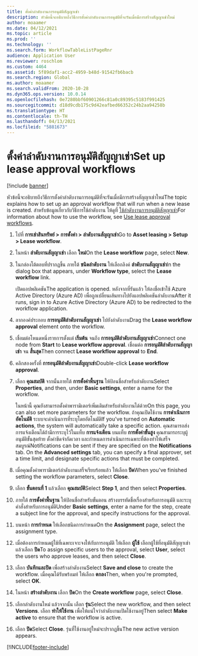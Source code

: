```yaml
---
title: ตั้งค่าลำดับงานการอนุมัติสัญญาเช่า
description: หัวข้อนี้จะอธิบายถึงวิธีการตั้งค่าลำดับงานการอนุมัติที่จะรันเมื่อมีการสร้างสัญญาเช่าใหม่
author: moaamer
ms.date: 04/12/2021
ms.topic: article
ms.prod: ''
ms.technology: ''
ms.search.form: WorkflowTableListPageRnr
audience: Application User
ms.reviewer: roschlom
ms.custom: 4464
ms.assetid: 5f89daf1-acc2-4959-b48d-91542fb6bacb
ms.search.region: Global
ms.author: moaamer
ms.search.validFrom: 2020-10-28
ms.dyn365.ops.version: 10.0.14
ms.openlocfilehash: 0e7280bbf60901266c81a0c89395c5183f991425
ms.sourcegitcommit: d18d9cdb175c9d42eafbed66352c24b2aa94258b
ms.translationtype: HT
ms.contentlocale: th-TH
ms.lasthandoff: 04/13/2021
ms.locfileid: "5881673"
---
```

# <a name="set-up-lease-approval-workflows"></a><span data-ttu-id="5e068-103">ตั้งค่าลำดับงานการอนุมัติสัญญาเช่า</span><span class="sxs-lookup"><span data-stu-id="5e068-103">Set up lease approval workflows</span></span>

[!include [banner](../includes/banner.md)]

<span data-ttu-id="5e068-104">หัวข้อนี้จะอธิบายถึงวิธีการตั้งค่าลำดับงานการอนุมัติที่จะรันเมื่อมีการสร้างสัญญาเช่าใหม่</span><span class="sxs-lookup"><span data-stu-id="5e068-104">The topic explains how to set up an approval workflow that will run when a new lease is created.</span></span> <span data-ttu-id="5e068-105">สำหรับข้อมูลเกี่ยวกับวิธีการใช้ลำดับงาน ให้ดูที่ [ใช้ลำดับงานการอนุมัติสัญญาเช่า](use-create-lease-wrkflw.md)</span><span class="sxs-lookup"><span data-stu-id="5e068-105">For information about how to use the workflow, see [Use lease approval workflows](use-create-lease-wrkflw.md).</span></span> 

1. <span data-ttu-id="5e068-106">ไปที่ **การเช่าสินทรัพย์ \> การตั้งค่า \> ลำดับงานสัญญาเช่า**</span><span class="sxs-lookup"><span data-stu-id="5e068-106">Go to **Asset leasing \> Setup \> Lease workflow**.</span></span>
2. <span data-ttu-id="5e068-107">ในหน้า **ลำดับงานสัญญาเช่า** เลือก **ใหม่**</span><span class="sxs-lookup"><span data-stu-id="5e068-107">On the **Lease workflow** page, select **New**.</span></span>
3. <span data-ttu-id="5e068-108">ในกล่องโต้ตอบที่ปรากฏขึ้น ภายใต้ **ชนิดลำดับงาน** ให้เลือกลิงค์ **ลำดับงานสัญญาเช่า**</span><span class="sxs-lookup"><span data-stu-id="5e068-108">In the dialog box that appears, under **Workflow type**, select the **Lease workflow** link.</span></span>

    <span data-ttu-id="5e068-109">เปิดแอปพลิเคชัน</span><span class="sxs-lookup"><span data-stu-id="5e068-109">The application is opened.</span></span> <span data-ttu-id="5e068-110">หลังจากที่รันแล้ว ให้ลงชื่อเข้าใช้ Azure Active Directory (Azure AD) เพื่อถูกเปลี่ยนเส้นทางไปยังแอปพลิเคชันลำดับงาน</span><span class="sxs-lookup"><span data-stu-id="5e068-110">After it runs, sign in to Azure Active Directory (Azure AD) to be redirected to the workflow application.</span></span>

4. <span data-ttu-id="5e068-111">ลากองค์ประกอบ **การอนุมัติลำดับงานสัญญาเช่า** ไปยังลำดับงาน</span><span class="sxs-lookup"><span data-stu-id="5e068-111">Drag the **Lease workflow approval** element onto the workflow.</span></span>
5. <span data-ttu-id="5e068-112">เชื่อมต่อโหนดหนึ่งรายการตั้งแต่ **เริ่มต้น** จนถึง **การอนุมัติลำดับงานสัญญาเช่า**</span><span class="sxs-lookup"><span data-stu-id="5e068-112">Connect one node from **Start** to **Lease workflow approval**.</span></span> <span data-ttu-id="5e068-113">เชื่อมต่อ **การอนุมัติลำดับงานสัญญาเช่า** จน **สิ้นสุด**</span><span class="sxs-lookup"><span data-stu-id="5e068-113">Then connect **Lease workflow approval** to **End**.</span></span>
6. <span data-ttu-id="5e068-114">คลิกสองครั้งที่ **การอนุมัติลำดับงานสัญญาเช่า**</span><span class="sxs-lookup"><span data-stu-id="5e068-114">Double-click **Lease workflow approval**.</span></span>
7. <span data-ttu-id="5e068-115">เลือก **คุณสมบัติ** จากนั้นภายใต้ **การตั้งค่าพื้นฐาน** ให้ป้อนชื่อสำหรับลำดับงาน</span><span class="sxs-lookup"><span data-stu-id="5e068-115">Select **Properties**, and then, under **Basic settings**, enter a name for the workflow.</span></span>

    <span data-ttu-id="5e068-116">ในหน้านี้ คุณยังสามารถตั้งค่าพารามิเตอร์เพิ่มเติมสำหรับลำดับงานได้ด้วย</span><span class="sxs-lookup"><span data-stu-id="5e068-116">On this page, you can also set more parameters for the workflow.</span></span> <span data-ttu-id="5e068-117">ถ้าคุณเปิดใช้งาน **การดำเนินการอัตโนมัติ** ระบบจะดำเนินการที่ระบุโดยอัตโนมัติ</span><span class="sxs-lookup"><span data-stu-id="5e068-117">If you've turned on **Automatic actions**, the system will automatically take a specific action.</span></span> <span data-ttu-id="5e068-118">คุณสามารถส่งการแจ้งเตือนได้ถ้ามีการระบุไว้ในแท็บ **การแจ้งเตือน** บนแท็บ **การตั้งค่าขั้นสูง** คุณสามารถระบุผู้อนุมัติขั้นสุดท้าย ตั้งค่าขีดจำกัดเวลา และกำหนดการดำเนินการเฉพาะที่ต้องทำให้เสร็จสมบูรณ์</span><span class="sxs-lookup"><span data-stu-id="5e068-118">Notifications can be sent if they are specified on the **Notifications** tab. On the **Advanced settings** tab, you can specify a final approver, set a time limit, and designate specific actions that must be completed.</span></span>

8. <span data-ttu-id="5e068-119">เมื่อคุณตั้งค่าพารามิเตอร์ลำดับงานเสร็จเรียบร้อยแล้ว ให้เลือก **ปิด**</span><span class="sxs-lookup"><span data-stu-id="5e068-119">When you've finished setting the workflow parameters, select **Close**.</span></span>
9. <span data-ttu-id="5e068-120">เลือก **ขั้นตอนที่ 1** แล้วเลือก **คุณสมบัติ**</span><span class="sxs-lookup"><span data-stu-id="5e068-120">Select **Step 1**, and then select **Properties**.</span></span>
10. <span data-ttu-id="5e068-121">ภายใต้ **การตั้งค่าพื้นฐาน** ให้ป้อนชื่อสำหรับขั้นตอน สร้างบรรทัดชื่อเรื่องสำหรับการอนุมัติ และระบุคำสั่งสำหรับการอนุมัติ</span><span class="sxs-lookup"><span data-stu-id="5e068-121">Under **Basic settings**, enter a name for the step, create a subject line for the approval, and specify instructions for the approval.</span></span>
11. <span data-ttu-id="5e068-122">บนหน้า **การกำหนด** ให้เลือกชนิดการกำหนด</span><span class="sxs-lookup"><span data-stu-id="5e068-122">On the **Assignment** page, select the assignment type.</span></span>
12. <span data-ttu-id="5e068-123">เมื่อต้องการกำหนดผู้ใช้ที่เฉพาะเจาะจงให้กับการอนุมัติ ให้เลือก **ผู้ใช้** เลือกผู้ใช้ที่อนุมัติสัญญาเช่า แล้วเลือก **ปิด**</span><span class="sxs-lookup"><span data-stu-id="5e068-123">To assign specific users to the approval, select **User**, select the users who approve leases, and then select **Close**.</span></span>
13. <span data-ttu-id="5e068-124">เลือก **บันทึกและปิด** เพื่อสร้างลำดับงาน</span><span class="sxs-lookup"><span data-stu-id="5e068-124">Select **Save and close** to create the workflow.</span></span> <span data-ttu-id="5e068-125">เมื่อคุณได้รับพร้อมท์ ให้เลือก **ตกลง**</span><span class="sxs-lookup"><span data-stu-id="5e068-125">Then, when you're prompted, select **OK**.</span></span>
14. <span data-ttu-id="5e068-126">ในหน้า **สร้างลำดับงาน** เลือก **ปิด**</span><span class="sxs-lookup"><span data-stu-id="5e068-126">On the **Create workflow** page, select **Close**.</span></span>
14. <span data-ttu-id="5e068-127">เลือกลำดับงานใหม่ แล้วจากนั้น เลือก **รุ่น**</span><span class="sxs-lookup"><span data-stu-id="5e068-127">Select the new workflow, and then select **Versions**.</span></span> <span data-ttu-id="5e068-128">เลือก **ทำให้ใช้งาน** เพื่อให้แน่ใจว่าลำดับงานเปิดใช้งานอยู่</span><span class="sxs-lookup"><span data-stu-id="5e068-128">Then select **Make active** to ensure that the workflow is active.</span></span>
15. <span data-ttu-id="5e068-129">เลือก **ปิด**</span><span class="sxs-lookup"><span data-stu-id="5e068-129">Select **Close**.</span></span> <span data-ttu-id="5e068-130">รุ่นที่ใช้งานอยู่ใหม่จะปรากฏขึ้น</span><span class="sxs-lookup"><span data-stu-id="5e068-130">The new active version appears.</span></span>


[!INCLUDE[footer-include](../../includes/footer-banner.md)]
